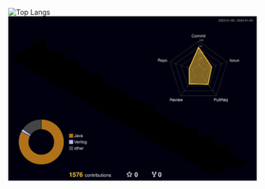 
![Top Langs](https://github-readme-stats.vercel.app/api/top-langs/?username=Gwo-O9&layout=compact&theme=dark)
![](./profile-3d-contrib/profile-night-rainbow.svg)
